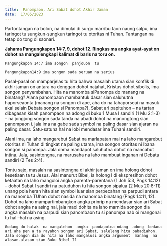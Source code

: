 ```yaml
---
title:  Panompaon, Ari Sabat dohot Akhir Jaman
date:  17/05/2023
---
```


Partontangan  na bolon, na dimulai di surgo marribu taon naung  salpu, ima  taringot tu sungkun-sungkun  taringot tu otoritas ni Tuhan. Tantangan na tetap do tong  di saonari.

**Jahama Pangungkapon 14:7, 9, dohot 12. Ringkas ma angka ayat-ayat  on dohot  na mangalengkapi  kalimat di baris  na toru on.**

`Pangungkapon 14:7 ima songon  panjouon  tu`

`Pangungkapon14:9 ima songon sada seruan na serius`

Pasal-pasal on mamparjelas  tu  hita bahwa  masalah utama sian konflik di akhir jaman on antara na denggan  dohot  najahat, Kristus  dohot sibolis, ima songon  penyembahan. Hita na manomba siPanompa do manang  na binatang? Alana  panompaon  mambantuk  dasar sian  saluhutna  haporseaonta (manang  na songon di ape, aha do na tahaporseai na masuk  akal selain Debata songon  si Panompa?), Sabat ari papituhon – na tartan  dibagasan  kisah  panompaon na adong di buku 1 Musa I sandiri (1 Mu 2:1-3) – na jongjong songon  sada  tanda na  abadi dohot na manongtong  sian  panompaon i. jala ima na gabe sada  symbol  na paling  dasar sian ajaran  na paling  dasar. Satu-satuna hal na lobi mendasar  ima Tuhani sandiri.

Alani ima, na laho  mangarebut Sabat na marlapatan mai na laho  mangarebut  otoritas ni Tuhan di tingkat  na paling  utama, ima songon  otoritas ni Ibana  songon  si panompa.  Jala  onma mandapot saluhutna dohot  na mancabut  intina. Jala, sasintongna, na marusaha na laho mambuat inganan ni Debata sandiri (2 Tes 2:4).

Tontu sajo, masalah  na sasintongna di akhir jaman  on ima  holong dohot  kesetiaan ta tu Jesus. Alai manurut Bibel, ia holong I di ekspresihon dohot ketaatan na laho  mangoloi angka parenta-parentana (1 Joh 5:3, Pngk 14:12) – dohot Sabat  I sandiri na patuduhon tu hita songon sipalua (2 Mus 20:8-11) unang  pola heran  hita sian  symbol luar sian  perpecahan na parpudi antara na manomba TUhan dohot nasida  na manomba binatang (Pngk 14:11, 12). Dohot na laho mampartimbangkon angka prinrip na mendasar sian ari Sabat dohot  angka na asing nai, jala maol dohita na  laho marnida songon dia  angka masalah  na parpudi sian panombaon tu si panompa nab oi mangonai tu hal –hal  na asing.

`Godang do halak  na mangalehon  angka  pandapotna ndang  adong  bedana ari aha pen a ta rayahon songon ari Sabat, saleleng hita pabadiahon. Jala songon dia do hita na laho mangalusi angka argument  manang  na alasan-alasan sian Buku Bibel I?`